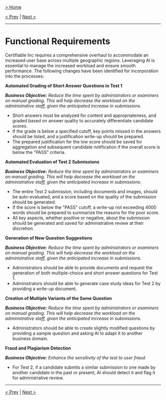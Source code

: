 [> Home](../readme.md)

[< Prev](readme)  |  [Next >](non-functional-requirements.md)

---

# Functional Requirements

Certifiable Inc requires a comprehensive overhaul to accommodate an increased user base across multiple geographic regions. Leveraging AI is essential to manage the increased workload and ensure smooth performance. The following changes have been identified for incorporation into the processes:

**Automated Grading of Short Answer Questions in Test 1**

__*Business Objective:*__ *Reduce the time spent by administrators or examiners on manual grading. This will help decrease the workload on the administrative staff, given the anticipated increase in submissions.*

- Short answers must be analyzed for content and appropriateness, and graded based on answer quality to accurately differentiate candidate scores.
- If the grade is below a specified cutoff, key points missed in the answers should be listed, and a justification write-up should be prepared.
- The prepared justification for the low score should be saved for aggregation and subsequent candidate notification if the overall score is below the "PASS" criteria.

**Automated Evaluation of Test 2 Submissions**

__*Business Objective:*__ *Reduce the time spent by administrators or examiners on manual grading. This will help decrease the workload on the administrative staff, given the anticipated increase in submissions.*

- The entire Test 2 submission, including documents and images, should be auto-evaluated, and a score based on the quality of the submission should be generated.
- If the score is below the "PASS" cutoff, a write-up not exceeding 4000 words should be prepared to summarize the reasons for the poor score.
- All key aspects, whether positive or negative, about the submission should be generated and saved for administrative review at their discretion.

**Generation of New Question Suggestions**

__*Business Objective:*__ *Reduce the time spent by administrators or examiners on manual grading. This will help decrease the workload on the administrative staff, given the anticipated increase in submissions.*

- Administrators should be able to provide documents and request the generation of both multiple-choice and short answer questions for Test 1.
- Administrators should be able to generate case study ideas for Test 2 by providing a write-up document.

**Creation of Multiple Variants of the Same Question**

__*Business Objective:*__ *Reduce the time spent by administrators or examiners on manual grading. This will help decrease the workload on the administrative staff, given the anticipated increase in submissions.*

- Administrators should be able to create slightly modified questions by providing a sample question and asking AI to adapt it to another business domain.

**Fraud and Plagiarism Detection**

__*Business Objective:*__ *Enhance the sensitivity of the test to user fraud.*

- For Test 2, if a candidate submits a similar submission to one made by another candidate in the past or present, AI should detect it and flag it for administrative review.



---

[< Prev](readme)  |  [Next >](non-functional-requirements.md)
